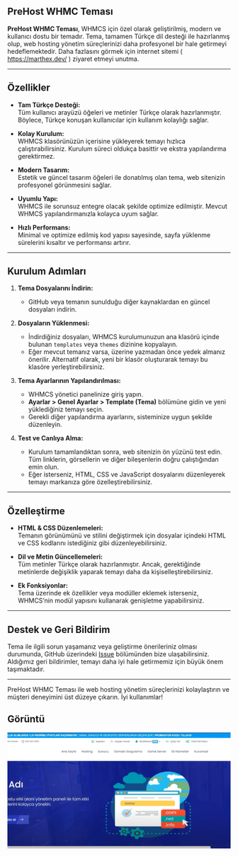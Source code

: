 ## PreHost WHMC Teması

**PreHost WHMC Teması**, WHMCS için özel olarak geliştirilmiş, modern ve kullanıcı dostu bir temadır. Tema, tamamen Türkçe dil desteği ile hazırlanmış olup, web hosting yönetim süreçlerinizi daha profesyonel bir hale getirmeyi hedeflemektedir.
Daha fazlasını görmek için internet sitemi ( https://marthex.dev/ ) ziyaret etmeyi unutma.

---

## Özellikler

- **Tam Türkçe Desteği:**  
  Tüm kullanıcı arayüzü öğeleri ve metinler Türkçe olarak hazırlanmıştır. Böylece, Türkçe konuşan kullanıcılar için kullanım kolaylığı sağlar.

- **Kolay Kurulum:**  
  WHMCS klasörünüzün içerisine yükleyerek temayı hızlıca çalıştırabilirsiniz. Kurulum süreci oldukça basittir ve ekstra yapılandırma gerektirmez.

- **Modern Tasarım:**  
  Estetik ve güncel tasarım öğeleri ile donatılmış olan tema, web sitenizin profesyonel görünmesini sağlar.

- **Uyumlu Yapı:**  
  WHMCS ile sorunsuz entegre olacak şekilde optimize edilmiştir. Mevcut WHMCS yapılandırmanızla kolayca uyum sağlar.

- **Hızlı Performans:**  
  Minimal ve optimize edilmiş kod yapısı sayesinde, sayfa yüklenme sürelerini kısaltır ve performansı artırır.

---

## Kurulum Adımları

1. **Tema Dosyalarını İndirin:**
   - GitHub veya temanın sunulduğu diğer kaynaklardan en güncel dosyaları indirin.

2. **Dosyaların Yüklenmesi:**
   - İndirdiğiniz dosyaları, WHMCS kurulumunuzun ana klasörü içinde bulunan `templates` veya `themes` dizinine kopyalayın.
   - Eğer mevcut temanız varsa, üzerine yazmadan önce yedek almanız önerilir. Alternatif olarak, yeni bir klasör oluşturarak temayı bu klasöre yerleştirebilirsiniz.

3. **Tema Ayarlarının Yapılandırılması:**
   - WHMCS yönetici panelinize giriş yapın.
   - **Ayarlar > Genel Ayarlar > Template (Tema)** bölümüne gidin ve yeni yüklediğiniz temayı seçin.
   - Gerekli diğer yapılandırma ayarlarını, sisteminize uygun şekilde düzenleyin.

4. **Test ve Canlıya Alma:**
   - Kurulum tamamlandıktan sonra, web sitenizin ön yüzünü test edin. Tüm linklerin, görsellerin ve diğer bileşenlerin doğru çalıştığından emin olun.
   - Eğer isterseniz, HTML, CSS ve JavaScript dosyalarını düzenleyerek temayı markanıza göre özelleştirebilirsiniz.

---

## Özelleştirme

- **HTML & CSS Düzenlemeleri:**  
  Temanın görünümünü ve stilini değiştirmek için dosyalar içindeki HTML ve CSS kodlarını istediğiniz gibi düzenleyebilirsiniz.

- **Dil ve Metin Güncellemeleri:**  
  Tüm metinler Türkçe olarak hazırlanmıştır. Ancak, gerektiğinde metinlerde değişiklik yaparak temayı daha da kişiselleştirebilirsiniz.

- **Ek Fonksiyonlar:**  
  Tema üzerinde ek özellikler veya modüller eklemek isterseniz, WHMCS’nin modül yapısını kullanarak genişletme yapabilirsiniz.

---

## Destek ve Geri Bildirim

Tema ile ilgili sorun yaşamanız veya geliştirme önerileriniz olması durumunda, GitHub üzerindeki [Issue](https://github.com/kullaniciadi/proje-adi/issues) bölümünden bize ulaşabilirsiniz. Aldığımız geri bildirimler, temayı daha iyi hale getirmemiz için büyük önem taşımaktadır.

---

PreHost WHMC Teması ile web hosting yönetim süreçlerinizi kolaylaştırın ve müşteri deneyimini üst düzeye çıkarın. İyi kullanımlar!

## Görüntü 
![Alternatif Metin](whmcs.png "marthex.dev")
